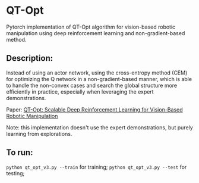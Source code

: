 # QT-Opt

Pytorch implementation of QT-Opt algorithm for vision-based robotic manipulation using deep reinforcement learning and non-gradient-based method.

## Description:
Instead of using an actor network, using the cross-entropy method (CEM) for optimizing the Q network in a non-gradient-based manner, which is able to handle the non-convex cases and search the global
structure more efficiently in practice, especially when leveraging the expert demonstrations. 

Paper: [QT-Opt: Scalable Deep Reinforcement Learning for Vision-Based Robotic Manipulation](https://arxiv.org/abs/1806.10293)

Note: this implementation doesn't use the expert demonstrations, but purely learning from explorations.

## To run:
`python qt_opt_v3.py --train` for training;
`python qt_opt_v3.py --test` for testing;


